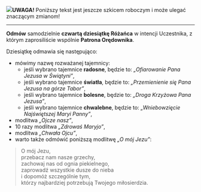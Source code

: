 <span class="challenge-success-status-icon-todo"><img class="svg-image" src="/files/resources/svg/cone-striped.svg" /></span>**UWAGA!** Poniższy tekst jest jeszcze szkicem roboczym i może ulegać znaczącym zmianom!

---
**Odmów** samodzielnie **czwartą dziesiątkę Różańca** w intencji Uczestnika, z którym zaprosiliście wspólnie **Patrona Orędownika**.

Dziesiątkę odmawia się następująco:
- mówimy nazwę rozważanej tajemnicy:
  - jeśli wybrano tajemnice **radosne**, będzie to: _„Ofiarowanie Pana Jezusa w Świątyni”_,
  - jeśli wybrano tajemnice **światła**, będzie to: _„Przemienienie się Pana Jezusa na górze Tabor”_,
  - jeśli wybrano tajemnice **bolesne**, będzie to: _„Droga Krzyżowa Pana Jezusa”_,
  - jeśli wybrano tajemnice **chwalebne**, będzie to: _„Wniebowzięcie Najświętszej Maryi Panny”_,
- modlitwa _„Ojcze nasz”_,
- 10 razy modlitwa _„Zdrowaś Maryjo”_,
- modlitwa _„Chwała Ojcu”_,
- warto także odmówić poniższą modlitwę _„O mój Jezu”_:
> O mój Jezu,  
> przebacz nam nasze grzechy,  
> zachowaj nas od ognia piekielnego,  
> zaprowadź wszystkie dusze do nieba  
> i dopomóż szczególnie tym,  
> którzy najbardziej potrzebują Twojego miłosierdzia.
